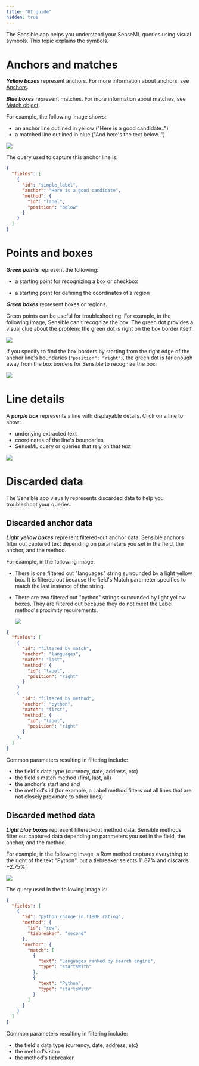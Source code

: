```yaml
---
title: "UI guide"
hidden: true
---
```


The Sensible app helps you understand your SenseML queries using visual symbols. This topic explains the symbols.

Anchors and matches
====

***Yellow boxes*** represent anchors. For more information about anchors, see [Anchors](doc:anchor-object).

***Blue boxes*** represent matches. For more information about matches, see [Match object](doc:match-object).

For example, the following image shows:

- an anchor line outlined in yellow ("Here is a good candidate..")
- a matched line outlined in blue ("And here's the text below..")

![](https://raw.githubusercontent.com/sensible-hq/sensible-docs/main/readme-sync/assets/v0/images/ui_label_and_method_1.png)

The query used to capture this anchor line is:

```json
{
  "fields": [
    {
      "id": "simple_label",
      "anchor": "Here is a good candidate",
      "method": {
        "id": "label",
        "position": "below"
      }
    }
  ]
}    
```

Points and boxes
====

***Green points*** represent the following:

-  a starting point for recognizing a box or checkbox

- a starting point for defining the coordinates of a region

***Green boxes*** represent boxes or regions. 

Green points can be useful for troubleshooting. For example, in the following image, Sensible can't recognize the box. The green dot provides a visual clue about the problem: the green dot is right on the box border itself.

 ![](https://raw.githubusercontent.com/sensible-hq/sensible-docs/main/readme-sync/assets/v0/images/box_position_left.png)

If you specify to find the box borders by starting from the right edge of the anchor line's boundaries (`"position": "right"`), the green dot is far enough away from the box borders for Sensible to recognize the box:

![](https://raw.githubusercontent.com/sensible-hq/sensible-docs/main/readme-sync/assets/v0/images/box_position_right.png)



Line details
====

A ***purple box*** represents a line with displayable details.  Click on a line to show:

- underlying extracted text
- coordinates of the line's boundaries
- SenseML query or queries that rely on that text



![](https://raw.githubusercontent.com/sensible-hq/sensible-docs/main/readme-sync/assets/v0/images/changelog_July2021_x-ray_mode.png)

Discarded data
====

The Sensible app visually represents discarded data to help you troubleshoot your queries. 

Discarded anchor data
---

***Light yellow boxes*** represent filtered-out anchor data. Sensible anchors filter out captured text depending on parameters you set in the field, the anchor, and the method. 

For example, in the following image:

- There is one filtered out "languages" string surrounded by a light yellow box. It is filtered out because the field's Match parameter specifies to match the last instance of the string.

- There are two filtered out "python" strings surrounded by light yellow boxes. They are filtered out because they do not meet the Label method's proximity requirements.  

  ![](https://raw.githubusercontent.com/sensible-hq/sensible-docs/main/readme-sync/assets/v0/images/ui_filtered_anchor.png)

```json
{
  "fields": [
    {
      "id": "filtered_by_match",
      "anchor": "languages",
      "match": "last",
      "method": {
        "id": "label",
        "position": "right"
      }
    }
    {
      "id": "filtered_by_method",
      "anchor": "python",
      "match": "first",
      "method": {
        "id": "label",
        "position": "right"
      }
    },
  ]
}
```

Common parameters resulting in filtering include:

-  the field's data type (currency, date, address, etc)
-  the field's match method (first, last, all)
-  the anchor's start and end
-  the method's id (for example, a Label method filters out all lines that are not closely proximate to other lines)



Discarded method data
---

***Light blue boxes*** represent filtered-out method data.  Sensible methods filter out captured data depending on parameters you set in the field, the anchor, and the method.

For example, in the following image, a Row method captures everything to the right of the text "Python", but a tiebreaker selects 11.87% and discards +2.75%:

![](https://raw.githubusercontent.com/sensible-hq/sensible-docs/main/readme-sync/assets/v0/images/ui_filtered_method.png)

The query used in the following image is:

```json
{
  "fields": [
    {
      "id": "python_change_in_TIBOE_rating",
      "method": {
        "id": "row",
        "tiebreaker": "second"
      },
      "anchor": {
        "match": [
          {
            "text": "Languages ranked by search engine",
            "type": "startsWith"
          },
          {
            "text": "Python",
            "type": "startsWith"
          }
        ]
      }
    }
  ]
}
```

Common parameters resulting in filtering include:

- the field's data type (currency, date, address, etc)
- the method's stop
- the method's tiebreaker



